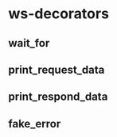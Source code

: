 ws-decorators
=============

## wait_for

## print_request_data

## print_respond_data

## fake_error
